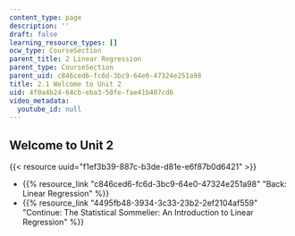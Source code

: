 ```yaml
---
content_type: page
description: ''
draft: false
learning_resource_types: []
ocw_type: CourseSection
parent_title: 2 Linear Regression
parent_type: CourseSection
parent_uid: c846ced6-fc6d-3bc9-64e0-47324e251a98
title: 2.1 Welcome to Unit 2
uid: 4f0a4b24-64cb-eba3-50fe-fae41b407cd6
video_metadata:
  youtube_id: null
---
```

## Welcome to Unit 2

{{< resource uuid="f1ef3b39-887c-b3de-d81e-e6f87b0d6421" >}}

- {{% resource_link "c846ced6-fc6d-3bc9-64e0-47324e251a98" "Back: Linear Regression" %}}
- {{% resource_link "4495fb48-3934-3c33-23b2-2ef2104af559" "Continue: The Statistical Sommelier: An Introduction to Linear Regression" %}}